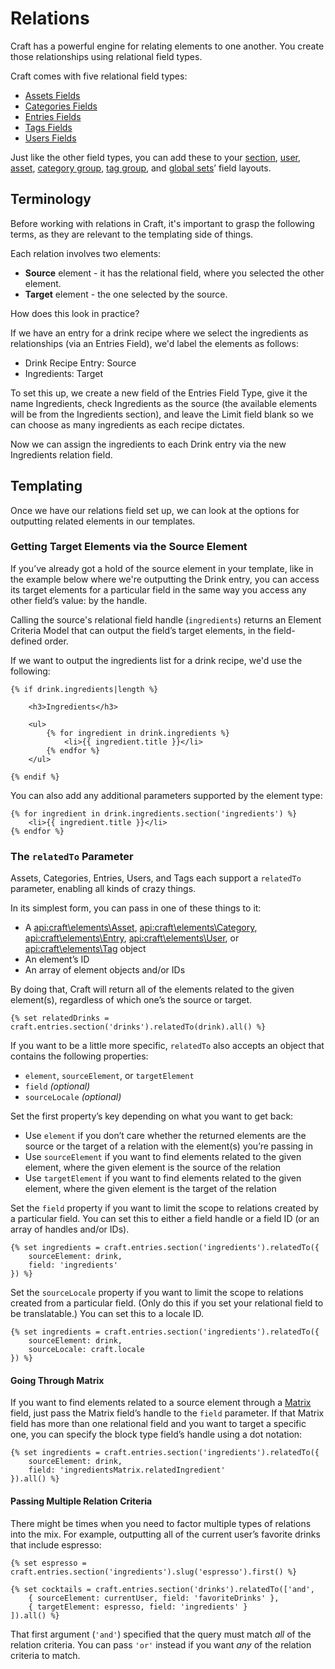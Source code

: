 # Relations

Craft has a powerful engine for relating elements to one another. You create those relationships using relational field types. 

Craft comes with five relational field types:

* [Assets Fields](assets-fields.md)
* [Categories Fields](categories-fields.md)
* [Entries Fields](entries-fields.md)
* [Tags Fields](tags-fields.md)
* [Users Fields](users-fields.md)

Just like the other field types, you can add these to your [section](sections-and-entries.md#sections), [user](users.md), [asset](assets.md), [category group](categories.md), [tag group](tags.md), and [global sets]({globals.md)’ field layouts.

## Terminology

Before working with relations in Craft, it's important to grasp the following terms, as they are relevant to the templating side of things.

Each relation involves two elements:

* **Source** element - it has the relational field, where you selected the other element.
* **Target** element - the one selected by the source.

How does this look in practice?

If we have an entry for a drink recipe where we select the ingredients as relationships (via an Entries Field), we'd label the elements as follows:

* Drink Recipe Entry: Source
* Ingredients: Target

To set this up, we create a new field of the Entries Field Type, give it the name Ingredients, check Ingredients as the source (the available elements will be from the Ingredients section), and leave the Limit field blank so we can choose as many ingredients as each recipe dictates.

Now we can assign the ingredients to each Drink entry via the new Ingredients relation field.


## Templating

Once we have our relations field set up, we can look at the options for outputting related elements in our templates.

### Getting Target Elements via the Source Element

If you’ve already got a hold of the source element in your template, like in the example below where we're outputting the Drink entry, you can access its target elements for a particular field in the same way you access any other field’s value: by the handle.

Calling the source's relational field handle (`ingredients`) returns an Element Criteria Model that can output the field’s target elements, in the field-defined order.

If we want to output the ingredients list for a drink recipe, we'd use the following:

```twig
{% if drink.ingredients|length %}
    
    <h3>Ingredients</h3>
    
    <ul>
        {% for ingredient in drink.ingredients %}
            <li>{{ ingredient.title }}</li>
        {% endfor %}
    </ul>

{% endif %}
```

You can also add any additional parameters supported by the element type:

```twig
{% for ingredient in drink.ingredients.section('ingredients') %}
    <li>{{ ingredient.title }}</li>
{% endfor %}
```


### The `relatedTo` Parameter

Assets, Categories, Entries, Users, and Tags each support a `relatedTo` parameter, enabling all kinds of crazy things.

In its simplest form, you can pass in one of these things to it:

* A <api:craft\elements\Asset>, <api:craft\elements\Category>, <api:craft\elements\Entry>, <api:craft\elements\User>, or <api:craft\elements\Tag> object
* An element’s ID
* An array of element objects and/or IDs

By doing that, Craft will return all of the elements related to the given element(s), regardless of which one’s the source or target.

```twig
{% set relatedDrinks = craft.entries.section('drinks').relatedTo(drink).all() %}
```

If you want to be a little more specific, `relatedTo` also accepts an object that contains the following properties:

* `element`, `sourceElement`, or `targetElement`
* `field` _(optional)_
* `sourceLocale` _(optional)_

Set the first property’s key depending on what you want to get back:

* Use `element` if you don’t care whether the returned elements are the source or the target of a relation with the element(s) you’re passing in
* Use `sourceElement` if you want to find elements related to the given element, where the given element is the source of the relation
* Use `targetElement` if you want to find elements related to the given element, where the given element is the target of the relation

Set the `field` property if you want to limit the scope to relations created by a particular field. You can set this to either a field handle or a field ID (or an array of handles and/or IDs).

```twig
{% set ingredients = craft.entries.section('ingredients').relatedTo({
    sourceElement: drink,
    field: 'ingredients'
}) %}
```

Set the `sourceLocale` property if you want to limit the scope to relations created from a particular field. (Only do this if you set your relational field to be translatable.) You can set this to a locale ID.

```twig
{% set ingredients = craft.entries.section('ingredients').relatedTo({
    sourceElement: drink,
    sourceLocale: craft.locale
}) %}
```

#### Going Through Matrix

If you want to find elements related to a source element through a [Matrix](matrix-fields.md) field, just pass the Matrix field’s handle to the `field` parameter. If that Matrix field has more than one relational field and you want to target a specific one, you can specify the block type field’s handle using a dot notation:

```twig
{% set ingredients = craft.entries.section('ingredients').relatedTo({
    sourceElement: drink,
    field: 'ingredientsMatrix.relatedIngredient'
}).all() %}
```

#### Passing Multiple Relation Criteria

There might be times when you need to factor multiple types of relations into the mix. For example, outputting all of the current user’s favorite drinks that include espresso:

```twig
{% set espresso = craft.entries.section('ingredients').slug('espresso').first() %}

{% set cocktails = craft.entries.section('drinks').relatedTo(['and',
    { sourceElement: currentUser, field: 'favoriteDrinks' },
    { targetElement: espresso, field: 'ingredients' }
]).all() %}
```

That first argument (`'and'`) specified that the query must match _all_ of the relation criteria. You can pass `'or'` instead if you want _any_ of the relation criteria to match.
